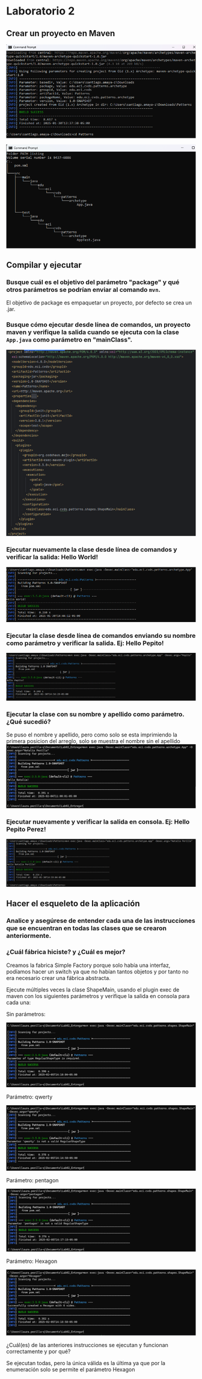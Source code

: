 # Laboratorio 2

## Crear un proyecto en Maven 
![image1](Images/1.png)

![image2](Images/2.png)

## Compilar y ejecutar
### Busque cuál es el objetivo del parámetro "package" y qué otros parámetros se podrían enviar al comando `mvn`.

El objetivo de package es empaquetar un proyecto, por defecto se crea un .jar.

### Busque cómo ejecutar desde línea de comandos, un proyecto maven y verifique la salida cuando se ejecuta con la clase `App.java` como parámetro en "mainClass". 
![image3](Images/3.png)

### Ejecutar nuevamente la clase desde línea de comandos y verificar la salida: Hello World!
![image4](Images/4.png)

### Ejecutar la clase desde línea de comandos enviando su nombre como parámetro y verificar la salida. Ej: Hello Pepito!
![image5](Images/5.png)

### Ejecutar la clase con su nombre y apellido como parámetro. ¿Qué sucedió?
Se puso el nombre y apellido, pero como solo se esta imprimiendo la primera posicion del arreglo, solo se muestra el nombre sin el apellido
![image6](Images/6.png)

### Ejecutar nuevamente y verificar la salida en consola. Ej: Hello Pepito Perez!
![image7](Images/7.png)

## Hacer el esqueleto de la aplicación
### Analice y asegúrese de entender cada una de las instrucciones que se encuentran en todas las clases que se crearon anteriormente. 
### ¿Cuál fábrica hiciste? y ¿Cuál es mejor?

Creamos la fabrica Simple Factory porque solo había una interfaz, podíamos hacer un switch ya que no habían tantos objetos y por tanto no era necesario crear una fábrica abstracta.


Ejecute múltiples veces la clase ShapeMain, usando el plugin exec de maven con los siguientes parámetros y verifique la salida en consola para cada una:

Sin parámetros:

![image8](Images/8.png)

Parámetro: qwerty

![image9](Images/9.png)

Parámetro: pentagon

![image10](Images/10.png)

Parámetro: Hexagon

![image11](Images/11.png)

¿Cuál(es) de las anteriores instrucciones se ejecutan y funcionan correctamente y por qué?

Se ejecutan todas, pero la única válida es la última ya que por la enumeración solo se permite el parámetro Hexagon